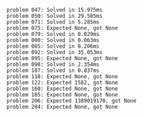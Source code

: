     problem 047: Solved in 15.975ms
    problem 050: Solved in 29.585ms
    problem 071: Solved in 5.285ms
    problem 075: Expected None, got None
    problem 079: Solved in 0.029ms
    problem 080: Solved in 0.063ms
    problem 085: Solved in 0.206ms
    problem 092: Solved in 35.053ms
    problem 095: Expected None, got None
    problem 098: Solved in 2.354ms
    problem 107: Solved in 0.037ms
    problem 118: Expected None, got None
    problem 122: Expected 1582, got None
    problem 160: Expected None, got None
    problem 185: Expected None, got None
    problem 206: Expected 1389019170, got None
    problem 284: Expected None, got None
